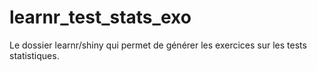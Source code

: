 # learnr_test_stats_exo

Le dossier learnr/shiny qui permet de générer les exercices sur les tests statistiques.